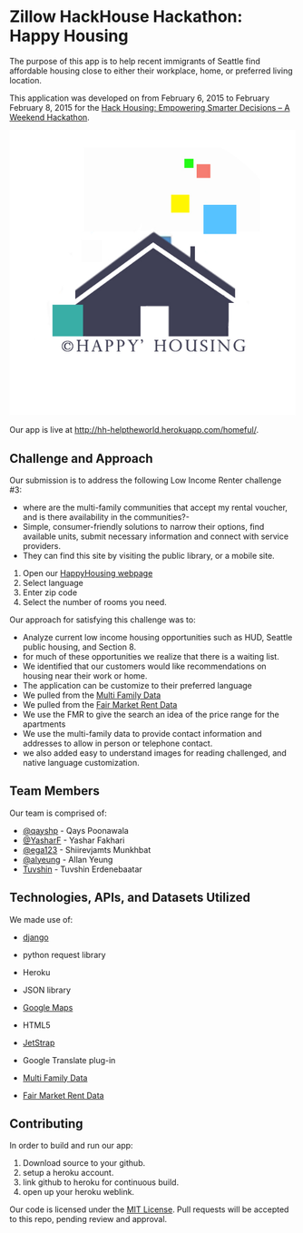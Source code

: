 # Zillow HackHouse Hackathon: Happy Housing

The purpose of this app is to help recent immigrants of Seattle find affordable housing close to either their workplace, home, or preferred living location.

This application was developed on from February 6, 2015 to February February 8, 2015 for the [Hack Housing: Empowering Smarter Decisions – A Weekend Hackathon](http://investors.zillow.com/releasedetail.cfm?ReleaseID=892685).

![Happy housing](https://github.com/happyhousing/happyhousing/blob/master/homeful/media/images/Happyhousing_logo.png)

Our app is live at http://hh-helptheworld.herokuapp.com/homeful/. 

## Challenge and Approach

Our submission is to address the following Low Income Renter challenge #3:
- where are the multi-family communities that accept my rental voucher, and is there availability in the communities?- 
- Simple, consumer-friendly solutions to narrow their options, find available units, submit necessary information and connect with service providers. 
- They can find this site by visiting the public library, or a mobile site.

1.  Open our [HappyHousing webpage](http://hh-helptheworld.herokuapp.com/homeful/)
2.  Select language
3.  Enter zip code
4.  Select the number of rooms you need.

Our approach for satisfying this challenge was to:

- Analyze current low income housing opportunities such as HUD, Seattle public housing, and Section 8.
- for much of these opportunities we realize that there is a waiting list.
- We identified that our customers would like recommendations on housing near their work or home.
- The application can be customize to their preferred language
- We pulled from the [Multi Family Data](http://zillowhack.hud.opendata.arcgis.com/datasets/c55eb46fbc3b472cabd0c2a41f805261_0)
- We pulled from the [Fair Market Rent Data](http://zillowhack.hud.opendata.arcgis.com/datasets/e29dca94b6924766a124d7c767e03b75_0)
- We use the FMR to give the search an idea of the price range for the apartments
- We use the multi-family data to provide contact information and addresses to allow in person or telephone contact.
- we also added easy to understand images for reading challenged, and native language customization.  

## Team Members

Our team is comprised of:

- [@qayshp](http://github.com/qayshp) - Qays Poonawala
- [@YasharF](http://github.com/YasharF) - Yashar Fakhari
- [@ega123](http://github.com/ega123) - Shiirevjamts Munkhbat
- [@alyeung](http://github.com/alyeung) - Allan Yeung
- [Tuvshin](http://github.com/JFKHD!!!!!#*!) - Tuvshin Erdenebaatar

## Technologies, APIs, and Datasets Utilized

We made use of:

- [django](http://djangoproject.com)
- python request library
- Heroku
- JSON library
- [Google Maps](https://mapsengine.google.com/map/u/0/)
- HTML5
- [JetStrap](https://jetstrap.com)
- Google Translate plug-in

- [Multi Family Data](http://zillowhack.hud.opendata.arcgis.com/datasets/c55eb46fbc3b472cabd0c2a41f805261_0)
- [Fair Market Rent Data](http://zillowhack.hud.opendata.arcgis.com/datasets/e29dca94b6924766a124d7c767e03b75_0)

## Contributing

In order to build and run our app:
1)  Download source to your github.
2)  setup a heroku account.
3)  link github to heroku for continuous build.
4)  open up your heroku weblink.


Our code is licensed under the [MIT License](LICENSE.md). Pull requests will be accepted to this repo, pending review and approval.
